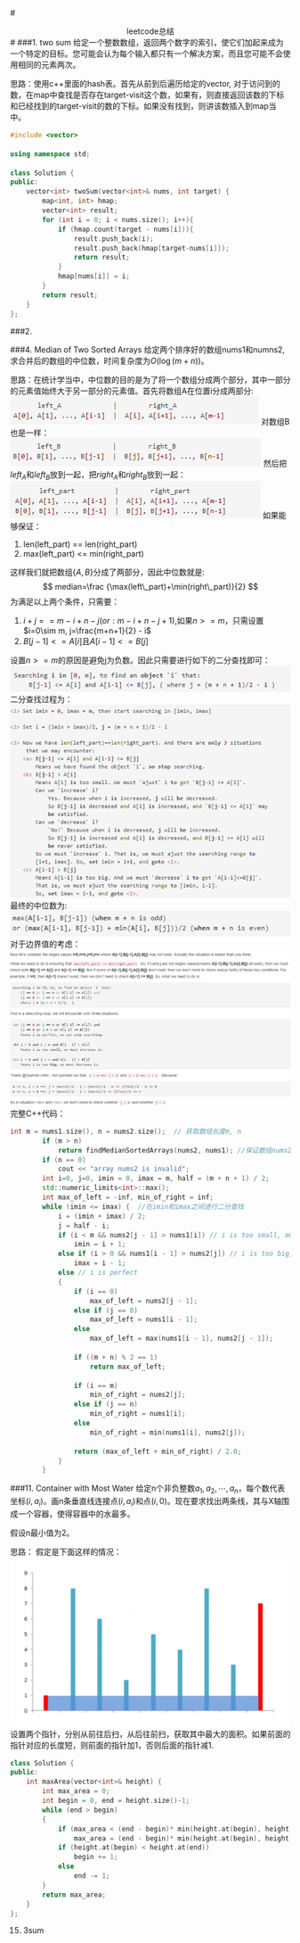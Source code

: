 #<center>leetcode总结</center>#
###1. two sum
给定一个整数数组，返回两个数字的索引，使它们加起来成为一个特定的目标。您可能会认为每个输入都只有一个解决方案，而且您可能不会使用相同的元素两次。

思路：使用c++里面的hash表。首先从前到后遍历给定的vector, 对于访问到的数，在map中查找是否存在target-visit这个数，如果有，则直接返回该数的下标和已经找到的target-visit的数的下标。如果没有找到，则讲该数插入到map当中。
```cpp
#include <vector>

using namespace std;

class Solution {
public:
    vector<int> twoSum(vector<int>& nums, int target) {
        map<int, int> hmap;
		vector<int> result;
		for (int i = 0; i < nums.size(); i++){
			if (hmap.count(target - nums[i])){
				result.push_back(i);
				result.push_back(hmap[target-nums[i]]);
				return result;
			}
			hmap[nums[i]] = i;
		}
		return result;
    }
};
```

###2. 

###4. Median of Two Sorted Arrays
给定两个排序好的数组nums1和numns2,求合并后的数组的中位数，时间复杂度为$O(\log(m+n))$。

思路：在统计学当中，中位数的目的是为了将一个数组分成两个部分，其中一部分的元素值始终大于另一部分的元素值。首先将数组A在位置i分成两部分:
![](./pics/270.png)
对数组B也是一样：
![](./pics/271.png)
然后把$left_A$和$left_B$放到一起，把$right_A$和$right_B$放到一起：
![](./pics/272.png)
如果能够保证：
1. len(left_part) == len(right_part)
2. max(left_part) <= min(right_part)

这样我们就把数组$\{A, B\}$分成了两部分，因此中位数就是:
$$
median=\frac {\max(left\_part)+\min(right\_part)}{2}
$$
为满足以上两个条件，只需要：
1. $i+j==m-i+n-j(or: m-i+n-j+1)$,如果$n>=m$，只需设置$i=0\sim m, j=\frac{m+n+1}{2} - i$
2. $B[j-1] <= A[i]$且$A[i-1] <= B[j]$

设置$n>=m$的原因是避免j为负数。因此只需要进行如下的二分查找即可：
![](./pics/273.png)
二分查找过程为：
![](./pics/274.png)
最终的中位数为:
![](./pics/275.png)
对于边界值的考虑：
![](./pics/276.png)
完整C++代码：

```cpp
int m = nums1.size(), n = nums2.size();  // 获取数组长度m, n
		if (m > n) 
			return findMedianSortedArrays(nums2, nums1); //保证数组nums2的长度大于或等于nums1
		if (n == 0)
			cout << "array nums2 is invalid";
		int i=0, j=0, imin = 0, imax = m, half = (m + n + 1) / 2;
		std::numeric_limits<int>::max();
		int max_of_left = -inf, min_of_right = inf;
		while (imin <= imax) {  //在imin和imax之间进行二分查找
			i = (imin + imax) / 2;
			j = half - i;
			if (i < m && nums2[j - 1] > nums1[i]) // i is too small, must increase it
				imin = i + 1;
			else if (i > 0 && nums1[i - 1] > nums2[j]) // i is too big, must decrease it
				imax = i - 1;
			else // i is perfect
			{
				if (i == 0)
					max_of_left = nums2[j - 1];
				else if (j == 0)
					max_of_left = nums1[i - 1];
				else
					max_of_left = max(nums1[i - 1], nums2[j - 1]);

				if ((m + n) % 2 == 1)
					return max_of_left;

				if (i == m)
					min_of_right = nums2[j];
				else if (j == n)
					min_of_right = nums1[i];
				else
					min_of_right = min(nums1[i], nums2[j]);

				return (max_of_left + min_of_right) / 2.0;
			}
		}
```

###11. Container with Most Water
给定n个非负整数$a_1, a_2,\cdots, a_n$，每个数代表坐标$(i, a_i)$。画n条垂直线连接点$(i, a_i)$和点$(i, 0)$。现在要求找出两条线，其与X轴围成一个容器，使得容器中的水最多。

假设n最小值为2。

思路：
假定是下面这样的情况：
![](./pics/277.png)
设置两个指针，分别从前往后扫，从后往前扫，获取其中最大的面积。如果前面的指针对应的长度短，则前面的指针加1，否则后面的指针减1.
```cpp
class Solution {
public:
	int maxArea(vector<int>& height) {
		int max_area = 0;
		int begin = 0, end = height.size()-1;
		while (end > begin)
		{
			if (max_area < (end - begin)* min(height.at(begin), height.at(end)))
				max_area = (end - begin)* min(height.at(begin), height.at(end));
			if (height.at(begin) < height.at(end))
				begin += 1;
			else
				end -= 1;
		}
		return max_area;
	}
};
```

15. 3sum

